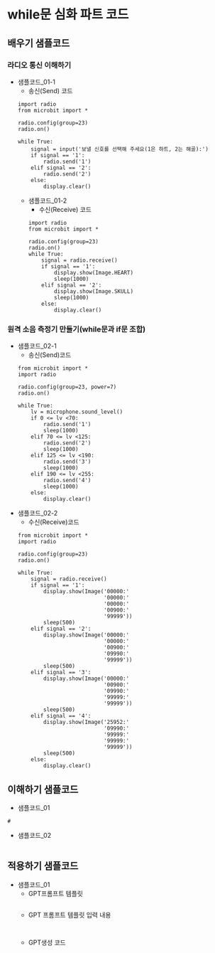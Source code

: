 # while문 심화 파트 코드
## 배우기 샘플코드
### 라디오 통신 이해하기
* 샘플코드_01-1
  - 송신(Send) 코드
  ```
  import radio
  from microbit import *
  
  radio.config(group=23)
  radio.on()
  
  while True:
      signal = input('보낼 신호를 선택해 주세요(1은 하트, 2는 해골):')
      if signal == '1':
          radio.send('1')
      elif signal == '2':    
          radio.send('2')
      else:
          display.clear()
  ```
  * 샘플코드_01-2
    - 수신(Receive) 코드
    ```
    import radio
    from microbit import *
    
    radio.config(group=23)
    radio.on()
    while True:
        signal = radio.receive()
        if signal == '1':
            display.show(Image.HEART)
            sleep(1000)
        elif signal == '2':
            display.show(Image.SKULL)
            sleep(1000)
        else:
            display.clear()
    ```  
### 원격 소음 측정기 만들기(while문과 if문 조합)
* 샘플코드_02-1
  - 송신(Send)코드
  ```
  from microbit import *
  import radio
  
  radio.config(group=23, power=7)
  radio.on()
  
  while True:
      lv = microphone.sound_level()
      if 0 <= lv <70:
          radio.send('1')
          sleep(1000)
      elif 70 <= lv <125:  
          radio.send('2')
          sleep(1000)
      elif 125 <= lv <190:
          radio.send('3')
          sleep(1000)
      elif 190 <= lv <255:
          radio.send('4')
          sleep(1000)
      else:
          display.clear()
  ```
* 샘플코드_02-2
  - 수신(Receive)코드
  ```
  from microbit import *
  import radio
  
  radio.config(group=23)
  radio.on()
  
  while True:
      signal = radio.receive()
      if signal == '1':
          display.show(Image('00000:'
                             '00000:'
                             '00000:'
                             '00900:'
                             '99999'))
          sleep(500)
      elif signal == '2':
          display.show(Image('00000:'
                             '00000:'
                             '00900:'
                             '09990:'
                             '99999'))
          sleep(500)
      elif signal == '3':
          display.show(Image('00000:'
                             '00900:'
                             '09990:'
                             '99999:'
                             '99999'))
          sleep(500)
      elif signal == '4':
          display.show(Image('25952:'
                             '09990:'
                             '99999:'
                             '99999:'
                             '99999'))
          sleep(500)
      else:
          display.clear()
  ```

## 이해하기 샘플코드
* 샘플코드_01
```
#
```

* 샘플코드_02
```
```

## 적용하기 샘플코드
* 샘플코드_01
  - GPT프롬프트 템플릿
    ```
  
    ```
  - GPT 프롬프트 템플릿 입력 내용
    ```
   
    ```
  - GPT생성 코드
    ```
   
    ```
